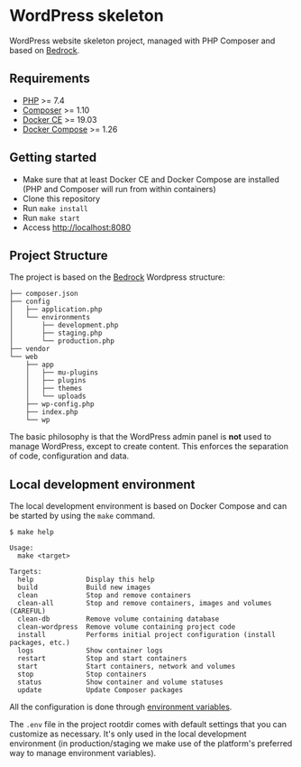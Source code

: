 # WordPress skeleton

WordPress website skeleton project, managed with PHP Composer and based on [Bedrock](https://roots.io/bedrock).

## Requirements

* [PHP](https://php.net) >= 7.4
* [Composer](https://getcomposer.org/) >= 1.10
* [Docker CE](https://docs.docker.com/install) >= 19.03
* [Docker Compose](https://docs.docker.com/compose) >= 1.26

## Getting started

* Make sure that at least Docker CE and Docker Compose are installed (PHP and Composer will run from within containers)
* Clone this repository
* Run `make install`
* Run `make start`
* Access [http://localhost:8080](http://localhost:8080)

## Project Structure

The project is based on the [Bedrock](https://roots.io/bedrock) Wordpress structure:

```text
├── composer.json
├── config
│   ├── application.php
│   └── environments
│       ├── development.php
│       ├── staging.php
│       └── production.php
├── vendor
└── web
    ├── app
    │   ├── mu-plugins
    │   ├── plugins
    │   ├── themes
    │   └── uploads
    ├── wp-config.php
    ├── index.php
    └── wp
```

The basic philosophy is that the WordPress admin panel is **not** used to manage WordPress, except to create content. This enforces the separation of code, configuration and data.

## Local development environment

The local development environment is based on Docker Compose and can be started by using the `make` command.

```text
$ make help

Usage:
  make <target>

Targets:
  help             Display this help
  build            Build new images
  clean            Stop and remove containers
  clean-all        Stop and remove containers, images and volumes (CAREFUL)
  clean-db         Remove volume containing database
  clean-wordpress  Remove volume containing project code
  install          Performs initial project configuration (install packages, etc.)
  logs             Show container logs
  restart          Stop and start containers
  start            Start containers, network and volumes
  stop             Stop containers
  status           Show container and volume statuses
  update           Update Composer packages

```

All the configuration is done through [environment variables](https://roots.io/bedrock/docs/environment-variables/).

The `.env` file in the project rootdir comes with default settings that you can customize as necessary. It's only used in the local development environment (in production/staging we make use of the platform's preferred way to manage environment variables).
